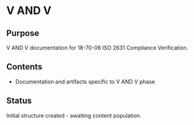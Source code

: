 # V AND V

## Purpose
V AND V documentation for 18-70-06 ISO 2631 Compliance Verification.

## Contents
- Documentation and artifacts specific to V AND V phase

## Status
Initial structure created - awaiting content population.
